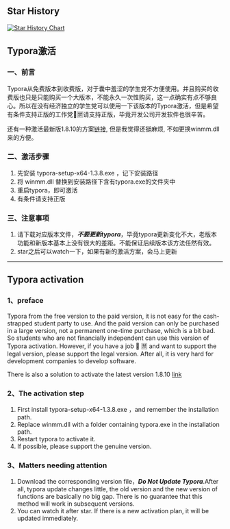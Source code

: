 ## Star History

[![Star History Chart](https://api.star-history.com/svg?repos=markyin0707/typora-activation&type=Date)](https://star-history.com/#markyin0707/typora-activation&Date)

## Typora激活

### 一、前言

Typora从免费版本到收费版，对于囊中羞涩的学生党不方便使用。并且购买的收费版也只是只能购买一个大版本，不能永久一次性购买，这一点确实有点不够良心。所以在没有经济独立的学生党可以使用一下该版本的Typora激活，但是希望有条件支持正版的工作党🔞🈲️请支持正版，毕竟开发公司开发软件也很辛苦。

还有一种激活最新版1.8.10的方案[链接](https://blog.csdn.net/qq_37636739/article/details/136338284), 但是我觉得还挺麻烦, 不如更换winmm.dll来的方便。

### 二、激活步骤

1. 先安装 typora-setup-x64-1.3.8.exe ，记下安装路径
2. 将 winmm.dll 替换到安装路径下含有typora.exe的文件夹中
3. 重启typora，即可激活
5. 有条件请支持正版

### 三、注意事项

1. 请下载对应版本文件，***不要更新typora***，毕竟typora更新变化不大，老版本功能和新版本基本上没有很大的差距。不能保证后续版本该方法任然有效。
2. star之后可以watch一下，如果有新的激活方案，会马上更新

---

## Typora activation

### 1、preface

Typora from the free version to the paid version, it is not easy for the cash-strapped student party to use. And the paid version can only be purchased in a large version, not a permanent one-time purchase, which is a bit bad. So students who are not financially independent can use this version of Typora activation. However, if you have a job  🔞 🈲️ and want to support the legal version, please support the legal version. After all, it is very hard for development companies to develop software.

There is also a solution to activate the latest version 1.8.10 [link](https://blog.csdn.net/qq_37636739/article/details/136338284)

### 2、The activation step

1. First install typora-setup-x64-1.3.8.exe ，and remember the installation path.
2. Replace winmm.dll with a folder containing typora.exe in the installation path.
3. Restart typora to activate it.
5. If possible, please support the genuine version.

### 3、Matters needing attention

1. Download the corresponding version file，***Do Not Update Typora***.After all, typora update changes little, the old version and the new version of functions are basically no big gap. There is no guarantee that this method will work in subsequent versions.
2. You can watch it after star. If there is a new activation plan, it will be updated immediately.
